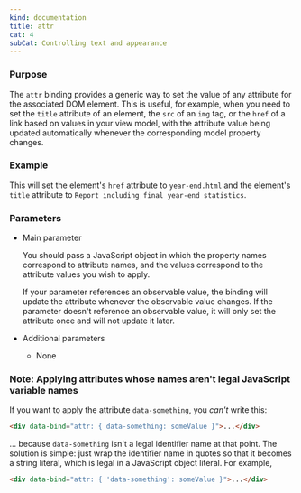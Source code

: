 ```yaml
---
kind: documentation
title: attr
cat: 4
subCat: Controlling text and appearance
---
```


### Purpose
The `attr` binding provides a generic way to set the value of any attribute for the associated DOM element.  This is useful, for example, when you need to set the `title` attribute of an element, the `src` of an `img` tag, or the `href` of a link based on values in your view model, with the attribute value being updated automatically whenever the corresponding model property changes.

### Example

<live-example params='id: "attr"'></live-example>

This will set the element's `href` attribute to `year-end.html` and the element's `title` attribute to `Report including final year-end statistics`.

### Parameters

 * Main parameter

   You should pass a JavaScript object in which the property names correspond to attribute names, and the values correspond to the attribute values you wish to apply.

   If your parameter references an observable value, the binding will update the attribute whenever the observable value changes. If the parameter doesn't reference an observable value, it will only set the attribute once and will not update it later.

 * Additional parameters

   * None

### Note: Applying attributes whose names aren't legal JavaScript variable names

If you want to apply the attribute `data-something`, you *can't* write this:

```html
<div data-bind="attr: { data-something: someValue }">...</div>
```

... because `data-something` isn't a legal identifier name at that point. The solution is simple: just wrap the identifier name in quotes so that it becomes a string literal, which is legal in a JavaScript object literal. For example,

```html
<div data-bind="attr: { 'data-something': someValue }">...</div>
```
